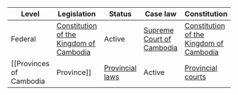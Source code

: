 | Level | Legislation | Status | Case law | Constitution |
|---|---|---|---|---|
| Federal | [Constitution of the Kingdom of Cambodia](https://www.constituteproject.org/constitution/Cambodia_2008.pdf) | Active | [Supreme Court of Cambodia](https://www.supremecourt.gov.kh/) | [Constitution of the Kingdom of Cambodia](https://www.constituteproject.org/constitution/Cambodia_2008.pdf) |
| [[Provinces of Cambodia|Province]] | [Provincial laws](https://www.google.com/) | Active | [Provincial courts](https://www.google.com/) | [Provincial constitutions](https://www.google.com/) |